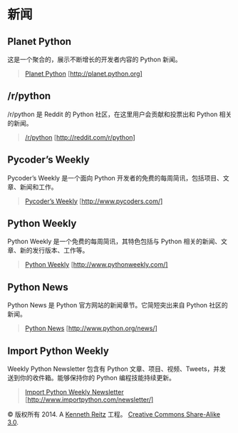 # 新闻

## Planet Python

这是一个聚合的，展示不断增长的开发者内容的 Python 新闻。

> [Planet Python](http://planet.python.org) [http://planet.python.org]

## /r/python

/r/python 是 Reddit 的 Python 社区，在这里用户会贡献和投票出和 Python 相关的新闻。

> [/r/python](http://reddit.com/r/python) [http://reddit.com/r/python]

## Pycoder’s Weekly

Pycoder’s Weekly 是一个面向 Python 开发者的免费的每周简讯，包括项目、文章、新闻和工作。

> [Pycoder’s Weekly](http://www.pycoders.com/) [http://www.pycoders.com/]

## Python Weekly

Python Weekly 是一个免费的每周简讯，其特色包括与 Python 相关的新闻、文章、新的发行版本、工作等。

> [Python Weekly](http://www.pythonweekly.com/) [http://www.pythonweekly.com/]

## Python News

Python News 是 Python 官方网站的新闻章节。它简短突出来自 Python 社区的新闻。

> [Python News](http://www.python.org/news/) [http://www.python.org/news/]

## Import Python Weekly

Weekly Python Newsletter 包含有 Python 文章、项目、视频、Tweets，并发送到你的收件箱。能够保持你的 Python 编程技能持续更新。

> [Import Python Weekly Newsletter](http://www.importpython.com/newsletter/) [http://www.importpython.com/newsletter/]

© 版权所有 2014\. A <a href="http://kennethreitz.com/pages/open-projects.html">Kenneth Reitz</a> 工程。 <a href="http://creativecommons.org/licenses/by-nc-sa/3.0/"> Creative Commons Share-Alike 3.0</a>.